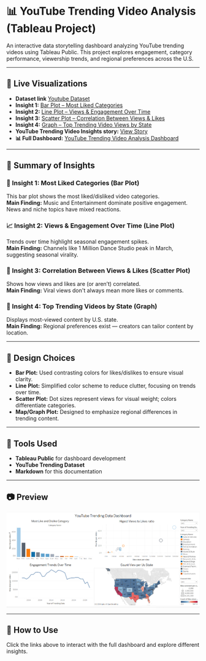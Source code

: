 # 📊 YouTube Trending Video Analysis (Tableau Project)

An interactive data storytelling dashboard analyzing YouTube trending videos using Tableau Public. This project explores engagement, category performance, viewership trends, and regional preferences across the U.S.

---

## 🔗 Live Visualizations

- **Dataset link** [Youtube Dataset](https://drive.google.com/drive/folders/1YfH8SFSaGi3XAsHm61_BiqdbgOB6lc1R?usp=drive_link)
- **Insight 1:** [Bar Plot – Most Liked Categories](https://public.tableau.com/app/profile/daizy.asmani/viz/MostLikeCategory/Mostlikeyoutubecategory?publish=yes)  
- **Insight 2:** [Line Plot – Views & Engagement Over Time](https://public.tableau.com/app/profile/daizy.asmani/viz/EngagementTrendsOverTime/Engagementtrendsovertime?publish=yes)  
- **Insight 3:** [Scatter Plot – Correlation Between Views & Likes](https://public.tableau.com/app/profile/daizy.asmani/viz/HigestViewstoLikesratio/Relatioshipbetweenviewsprlikes?publish=yes) 
- **Insight 4:** [Graph – Top Trending Video Views by State](https://public.tableau.com/app/profile/daizy.asmani/viz/HighestViewsbyUsstate/TopTrendingVideosbyLocation?publish=yes)
- **YouTube Trending Video Insights story:** [View Story](https://public.tableau.com/app/profile/daizy.asmani/viz/Stroy_17422359359640/Story2?publish=yes)
- **📊 Full Dashboard:** [YouTube Trending Video Analysis Dashboard](https://public.tableau.com/app/profile/daizy.asmani/viz/YouTubeTrendingdataDashboard/Dashboard2?publish=yes)

---

## 📌 Summary of Insights

### 🎵 Insight 1: Most Liked Categories (Bar Plot)
This bar plot shows the most liked/disliked video categories.  
**Main Finding:** Music and Entertainment dominate positive engagement. News and niche topics have mixed reactions.

### 📈 Insight 2: Views & Engagement Over Time (Line Plot)
Trends over time highlight seasonal engagement spikes.  
**Main Finding:** Channels like 1 Million Dance Studio peak in March, suggesting seasonal virality.

### 🔁 Insight 3: Correlation Between Views & Likes (Scatter Plot)
Shows how views and likes are (or aren’t) correlated.  
**Main Finding:** Viral views don't always mean more likes or comments.

### 📍 Insight 4: Top Trending Videos by State (Graph)
Displays most-viewed content by U.S. state.  
**Main Finding:** Regional preferences exist — creators can tailor content by location.

---

## 🎨 Design Choices

- **Bar Plot:** Used contrasting colors for likes/dislikes to ensure visual clarity.
- **Line Plot:** Simplified color scheme to reduce clutter, focusing on trends over time.
- **Scatter Plot:** Dot sizes represent views for visual weight; colors differentiate categories.
- **Map/Graph Plot:** Designed to emphasize regional differences in trending content.

---

## 📌 Tools Used
- **Tableau Public** for dashboard development
- **YouTube Trending Dataset**
- **Markdown** for this documentation

---

## 📷 Preview
![Dashboard Screenshot](Youtube.png)

---

## 🚀 How to Use
Click the links above to interact with the full dashboard and explore different insights.

